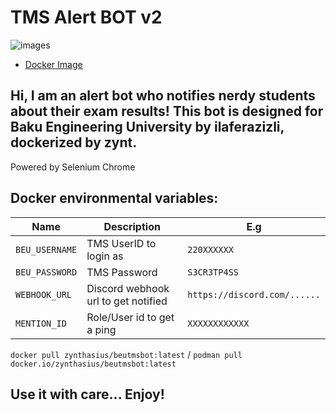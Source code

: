 # TMS Alert BOT v2

![images](https://github.com/ilaferazizli/Website_visitor/assets/106245401/8304e497-ff0e-446b-8b6c-2a1d3a874200)

- [Docker Image](https://hub.docker.com/repository/docker/zynthasius/beutmsbot/general)

## Hi, I am an alert bot who notifies nerdy students about their exam results! This bot is designed for **Baku Engineering University** by ilaferazizli, dockerized by zynt.

Powered by Selenium Chrome

## Docker environmental variables:

| Name | Description | E.g |
| ---- | ----------- | --- |
|  `BEU_USERNAME` | TMS UserID to login as | `220XXXXXX` |
| `BEU_PASSWORD` | TMS Password | `S3CR3TP4SS` |
| `WEBHOOK_URL` | Discord webhook url to get notified | `https://discord.com/......` |
|  `MENTION_ID` | Role/User id to get a ping | `XXXXXXXXXXXX` |

`docker pull zynthasius/beutmsbot:latest` /
`podman pull docker.io/zynthasius/beutmsbot:latest`

## Use it with care... Enjoy!
